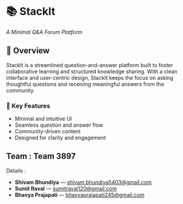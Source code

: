 # 📚 StackIt
*A Minimal Q&A Forum Platform*

## 🧠 Overview
StackIt is a streamlined question-and-answer platform built to foster collaborative learning and structured knowledge sharing. With a clean interface and user-centric design, StackIt keeps the focus on asking thoughtful questions and receiving meaningful answers from the community.

### 🎯 Key Features
- Minimal and intuitive UI
- Seamless question and answer flow
- Community-driven content
- Designed for clarity and engagement


## Team : Team 3897
Details : 
- **Shivam Bhundiya** — [shivam.bhundiya5403@gmail.com](mailto:shivam.bhundiya5403@gmail.com)  
- **Sumit Raval** — [sumitraval120@gmail.com](mailto:sumitraval120@gmail.com)  
- **Bhavya Prajapati** — [bhavyaprajapati245@gmail.com](mailto:bhavyaprajapati245@gmail.com)



